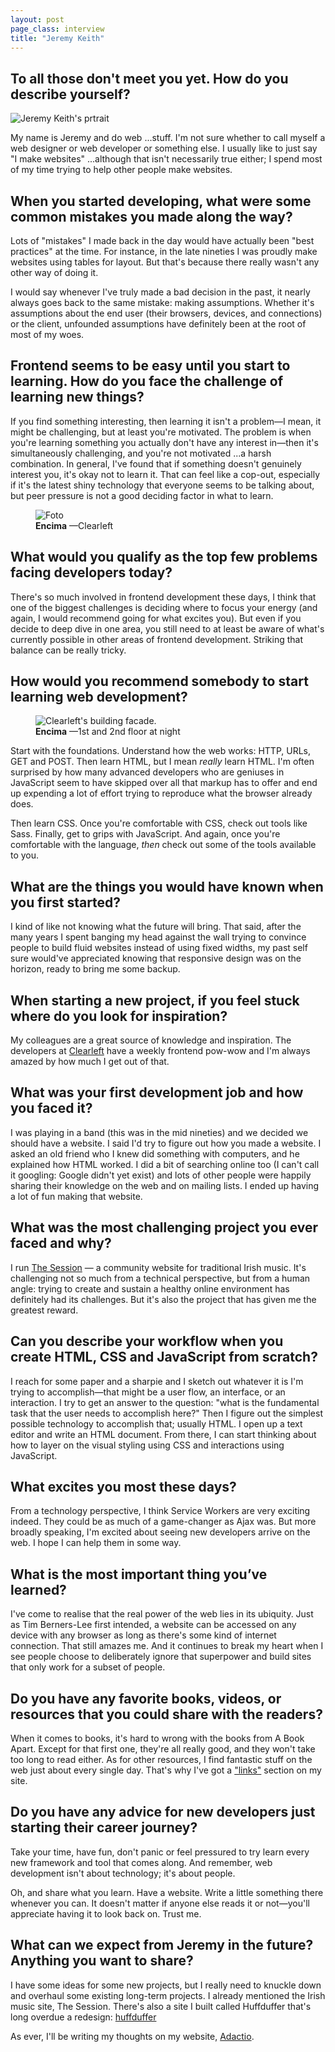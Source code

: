 ```yaml
---
layout: post
page_class: interview
title: "Jeremy Keith"
---
```


## To all those don't meet you yet. How do you describe yourself?

<img class="portrait portrait--xxl" src="/assets/images/portrait-jeremy-keith.jpg" alt="Jeremy Keith's prtrait"  />

My name is Jeremy and do web ...stuff. I'm not sure whether to call myself a web designer or web developer or something else. I usually like to just say "I make websites" ...although that isn't necessarily true either; I spend most of my time trying to help other people make websites.

## When you started developing, what were some common mistakes you made along the way?

Lots of "mistakes" I made back in the day would have actually been "best practices" at the time. For instance, in the late nineties I was proudly make websites using tables for layout. But that's because there really wasn't any other way of doing it.

I would say whenever I've truly made a bad decision in the past, it nearly always goes back to the same mistake: making assumptions. Whether it's assumptions about the end user (their browsers, devices, and connections) or the client, unfounded assumptions have definitely been at the root of most of my woes.

## Frontend seems to be easy until you start to learning. How do you face the challenge of learning new things?

If you find something interesting, then learning it isn't a problem—I mean, it might be challenging, but at least you're motivated. The problem is when you're learning something you actually don't have any interest in—then it's simultaneously challenging, and you're not motivated ...a harsh combination.
In general, I've found that if something doesn't genuinely interest you, it's okay not to learn it.
That can feel like a cop-out, especially if it's the latest shiny technology that everyone seems to be talking about, but peer pressure is not a good deciding factor in what to learn.

<figure class="picture">
    <img src="/assets/images/interview-clearleft-1.jpg" alt="Foto">
    <figcaption class="caption">
        <b title="encima">Encima</b>
        &mdash;Clearleft
    </figcaption>
</figure>

## What would you qualify as the top few problems facing developers today?

There's so much involved in frontend development these days, I think that one of the biggest challenges is deciding where to focus your energy (and again, I would recommend going for what excites you). But even if you decide to deep dive in one area, you still need to at least be aware of what's currently possible in other areas of frontend development. Striking that balance can be really tricky.

## How would you recommend somebody to start learning web development?

<figure class="picture">
    <img src="/assets/images/interview-clearleft-2.jpg" alt="Clearleft's building facade.">
    <figcaption class="caption">
        <b title="encima">Encima</b>
        &mdash;1st and 2nd floor at night
    </figcaption>
</figure>

Start with the foundations. Understand how the web works: HTTP, URLs, GET and POST. Then learn HTML, but I mean *really* learn HTML. I'm often surprised by how many advanced developers who are geniuses in JavaScript seem to have skipped over all that markup has to offer and end up expending a lot of effort trying to reproduce what the browser already does.

Then learn CSS. Once you're comfortable with CSS, check out tools like Sass. Finally, get to grips with JavaScript. And again, once you're comfortable with the language, *then* check out some of the tools available to you.

## What are the things you would have known when you first started?

I kind of like not knowing what the future will bring. That said, after the many years I spent banging my head against the wall trying to convince people to build fluid websites instead of using fixed widths, my past self sure would've appreciated knowing that responsive design was on the horizon, ready to bring me some backup.

## When starting a new project, if you feel stuck where do you look for inspiration?

My colleagues are a great source of knowledge and inspiration. The developers at <a class="link link--special" href="http://clearleft.com/" target="_blank" rel="noopener noreferrer">Clearleft</a> have a weekly frontend pow-wow and I'm always amazed by how much I get out of that.

## What was your first development job and how you faced it?

I was playing in a band (this was in the mid nineties) and we decided we should have a website. I said I'd try to figure out how you made a website. I asked an old friend who I knew did something with computers, and he explained how HTML worked. I did a bit of searching online too (I can't call it googling: Google didn't yet exist) and lots of other people were happily sharing their knowledge on the web and on mailing lists. I ended up having a lot of fun making that website.

## What was the most challenging project you ever faced and why?

I run <a class="link link--special" href="https://thesession.org" target="_blank" rel="noopener noreferrer">The Session</a> — a community website for traditional Irish music. It's challenging not so much from a technical perspective, but from a human angle: trying to create and sustain a healthy online environment has definitely had its challenges. But it's also the project that has given me the greatest reward.

## Can you describe your workflow when you create HTML, CSS and JavaScript from scratch?

I reach for some paper and a sharpie and I sketch out whatever it is I'm trying to accomplish—that might be a user flow, an interface, or an interaction. I try to get an answer to the question: "what is the fundamental task that the user needs to accomplish here?" Then I figure out the simplest possible technology to accomplish that; usually HTML. I open up a text editor and write an HTML document. From there, I can start thinking about how to layer on the visual styling using CSS and interactions using JavaScript.

## What excites you most these days?

From a technology perspective, I think Service Workers are very exciting indeed. They could be as much of a game-changer as Ajax was.
But more broadly speaking, I'm excited about seeing new developers arrive on the web. I hope I can help them in some way.

## What is the most important thing you’ve learned?

I've come to realise that the real power of the web lies in its ubiquity. Just as Tim Berners-Lee first intended, a website can be accessed on any device with any browser as long as there's some kind of internet connection. That still amazes me. And it continues to break my heart when I see people choose to deliberately ignore that superpower and build sites that only work for a subset of people.

## Do you have any favorite books, videos, or resources that you could share with the readers?

When it comes to books, it's hard to wrong with the books from A Book Apart. Except for that first one, they're all really good, and they won't take too long to read either.
As for other resources, I find fantastic stuff on the web just about every single day. That's why I've got a <a class="link link--special" href="https://adactio.com/links/" target="_blank" rel="noopener noreferrer">"links"</a> section on my site.

## Do you have any advice for new developers just starting their career journey?

Take your time, have fun, don't panic or feel pressured to try learn every new framework and tool that comes along. And remember, web development isn't about technology; it's about people.

Oh, and share what you learn. Have a website. Write a little something there whenever you can. It doesn't matter if anyone else reads it or not—you'll appreciate having it to look back on. Trust me.

## What can we expect from Jeremy in the future? Anything you want to share?

I have some ideas for some new projects, but I really need to knuckle down and overhaul some existing long-term projects. I already mentioned the Irish music site, The Session. There's also a site I built called Huffduffer that's long overdue a redesign: <a class="link link--special" href="https://huffduffer.com/" target="_blank" rel="noopener noreferrer">huffduffer</a>

As ever, I'll be writing my thoughts on my website, <a class="link link--special" href="https://adactio.com/" target="_blank" rel="noopener noreferrer">Adactio</a>.
